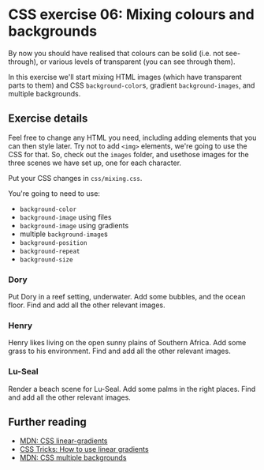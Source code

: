  # CSS exercise 06: Mixing colours and backgrounds

By now you should have realised that colours can be solid (i.e. not see-through), or various levels of transparent (you can see through them).

In this exercise we'll start mixing HTML images (which have transparent parts to them) and CSS `background-color`s, gradient `background-images`, and multiple backgrounds.

## Exercise details

Feel free to change any HTML you need, including adding elements that you can then style later. Try not to add `<img>` elements, we're going to use the CSS for that. So, check out the `images` folder, and usethose images for the three scenes we have set up, one for each character.

Put your CSS changes in `css/mixing.css`.

You're going to need to use:

- `background-color`
- `background-image` using files
- `background-image` using gradients
- multiple `background-image`s
- `background-position`
- `background-repeat`
- `background-size`

### Dory

Put Dory in a reef setting, underwater.
Add some bubbles, and the ocean floor.
Find and add all the other relevant images.

### Henry

Henry likes living on the open sunny plains of Southern Africa. Add some grass to his environment.
Find and add all the other relevant images.

### Lu-Seal

Render a beach scene for Lu-Seal.
Add some palms in the right places.
Find and add all the other relevant images.

## Further reading

- [MDN: CSS linear-gradients](https://developer.mozilla.org/en-US/docs/Web/CSS/linear-gradient)
- [CSS Tricks: How to use linear gradients](https://css-tricks.com/snippets/css/css-linear-gradient/)
- [MDN: CSS multiple backgrounds](https://developer.mozilla.org/en-US/docs/Web/CSS/CSS_Backgrounds_and_Borders/Using_multiple_backgrounds)
